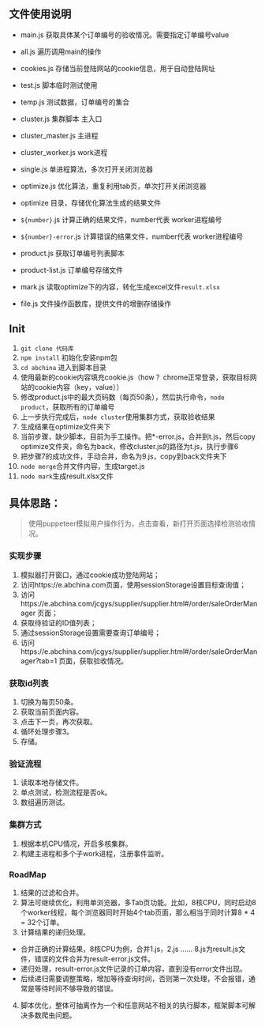 ## 文件使用说明
* main.js 获取具体某个订单编号的验收情况。需要指定订单编号value
* all.js 遍历调用main的操作
* cookies.js 存储当前登陆网站的cookie信息，用于自动登陆网址
* test.js 脚本临时测试使用

* temp.js 测试数据，订单编号的集合
* cluster.js 集群脚本 主入口
* cluster_master.js 主进程
* cluster_worker.js work进程

* single.js 单进程算法，多次打开关闭浏览器
* optimize.js 优化算法，重复利用tab页，单次打开关闭浏览器
* optimize 目录，存储优化算法生成的结果文件
* `${number}`.js 计算正确的结果文件，number代表 worker进程编号
* `${number}-error`.js 计算错误的结果文件，number代表 worker进程编号

* product.js 获取订单编号列表脚本
* product-list.js 订单编号存储文件
* mark.js 读取optimize下的内容，转化生成excel文件`result.xlsx`

* file.js 文件操作函数库，提供文件的增删存储操作

## Init
1. `git clone 代码库` 
2. `npm install` 初始化安装npm包
3. `cd abchina` 进入到脚本目录
4. 使用最新的cookie内容填充cookie.js（how？ chrome正常登录，获取目标网站的cookie内容（key，value））
5. 修改product.js中的最大页码数（每页50条），然后执行命令，`node product`，获取所有的订单编号
6. 上一步执行完成后，`node cluster`使用集群方式，获取验收结果
7. 生成结果在optimize文件夹下
8. 当前步骤，缺少脚本，目前为手工操作。把*-error.js，合并到t.js，然后copy optimize文件夹，命名为back，修改cluster.js的路径为t.js，执行步骤6
9. 把步骤7的成功文件，手动合并，命名为9.js，copy到back文件夹下
10. `node merge`合并文件内容，生成target.js
11. `node mark`生成result.xlsx文件

## 具体思路：
> 使用puppeteer模拟用户操作行为，点击查看，新打开页面选择检测验收情况。

### 实现步骤
1. 模拟器打开窗口，通过cookie成功登陆网站；
2. 访问https://e.abchina.com页面，使用sessionStorage设置目标查询值；
3. 访问https://e.abchina.com/jcgys/supplier/supplier.html#/order/saleOrderManager 页面；
4. 获取待验证的ID值列表；
5. 通过sessionStorage设置需要查询订单编号；
6. 访问https://e.abchina.com/jcgys/supplier/supplier.html#/order/saleOrderManager?tab=1 页面，获取验收情况。

### 获取id列表
1. 切换为每页50条。
2. 获取当前页面内容。
3. 点击下一页，再次获取。
4. 循环处理步骤3。
5. 存储。

### 验证流程
1. 读取本地存储文件。
2. 单点测试，检测流程是否ok。
3. 数组遍历测试。

### 集群方式
1. 根据本机CPU情况，开启多核集群。
2. 构建主进程和多个子work进程，注册事件监听。

### RoadMap
1. 结果的过滤和合并。
2. 算法可继续优化，利用单浏览器，多Tab页功能。比如，8核CPU，同时启动8个worker线程，每个浏览器同时开始4个tab页面，那么相当于同时计算8 * 4 = 32个订单。
3. 计算结果的递归处理。
  - 合并正确的计算结果，8核CPU为例，合并1.js，2.js ...... 8.js为result.js文件，错误的文件合并为result-error.js文件。
  - 递归处理，result-error.js文件记录的订单内容，直到没有error文件出现。
  - 后续递归需要调整策略，增加等待查询时间，否则第一次处理，不会报错，通常是等待时间不够导致的错误。
4. 脚本优化，整体可抽离作为一个和任意网站不相关的执行脚本，框架脚本可解决多数爬虫问题。